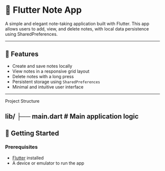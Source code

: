 # 📝 Flutter Note App

A simple and elegant note-taking application built with Flutter. This app allows users to add, view, and delete notes, with local data persistence using SharedPreferences.

---

## 📱 Features

- Create and save notes locally
- View notes in a responsive grid layout
- Delete notes with a long press
- Persistent storage using `SharedPreferences`
- Minimal and intuitive user interface

---
Project Structure

lib/
├── main.dart       # Main application logic
---
## 🚀 Getting Started

### Prerequisites

- [Flutter](https://flutter.dev/docs/get-started/install) installed
- A device or emulator to run the app

